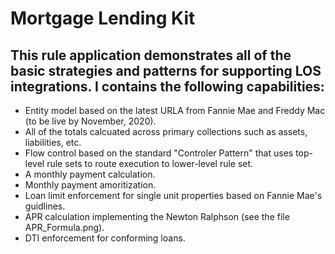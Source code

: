 # Mortgage Lending Kit

## This rule application demonstrates all of the basic strategies and patterns for supporting LOS integrations.  I contains the following capabilities:

* Entity model based on the latest URLA from Fannie Mae and Freddy Mac (to be live by November, 2020).
* All of the totals calcuated across primary collections such as assets, liabilities, etc.
* Flow control based on the standard "Controler Pattern" that uses top-level rule sets to route execution to lower-level rule set.
* A monthly payment calculation.
* Monthly payment amoritization.
* Loan limit enforcement for single unit properties based on Fannie Mae's guidlines.
* APR calculation implementing the Newton Ralphson (see the file APR_Formula.png).
* DTI enforcement for conforming loans.


